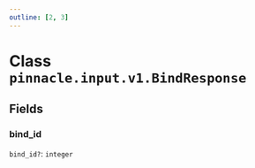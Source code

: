 ```yaml
---
outline: [2, 3]
---
```


# Class `pinnacle.input.v1.BindResponse`




## Fields

### bind_id <Badge type="danger" text="nullable" />

`bind_id?`: <code>integer</code>




